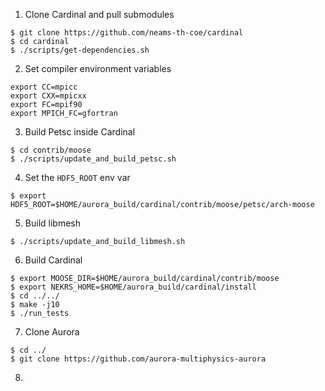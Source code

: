 1. Clone Cardinal and pull submodules
```shell
$ git clone https://github.com/neams-th-coe/cardinal
$ cd cardinal
$ ./scripts/get-dependencies.sh
```
2. Set compiler environment variables
```shell
export CC=mpicc
export CXX=mpicxx
export FC=mpif90
export MPICH_FC=gfortran
```
3. Build Petsc inside Cardinal
```shell
$ cd contrib/moose
$ ./scripts/update_and_build_petsc.sh
```
4. Set the `HDF5_ROOT` env var
```shell
$ export HDF5_ROOT=$HOME/aurora_build/cardinal/contrib/moose/petsc/arch-moose
```
5. Build libmesh
```shell
$ ./scripts/update_and_build_libmesh.sh
```
6. Build Cardinal
```shell
$ export MOOSE_DIR=$HOME/aurora_build/cardinal/contrib/moose
$ export NEKRS_HOME=$HOME/aurora_build/cardinal/install
$ cd ../../
$ make -j10
$ ./run_tests
```
7. Clone Aurora
```shell
$ cd ../
$ git clone https://github.com/aurora-multiphysics-aurora
```
8. 